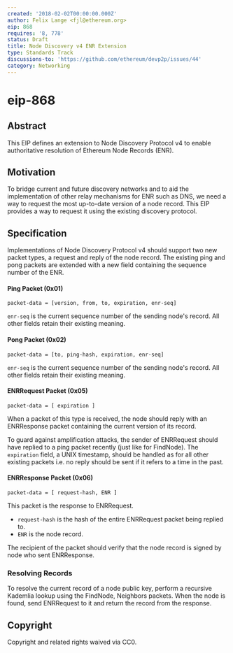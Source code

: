 ```yaml
---
created: '2018-02-02T00:00:00.000Z'
author: Felix Lange <fjl@ethereum.org>
eip: 868
requires: '8, 778'
status: Draft
title: Node Discovery v4 ENR Extension
type: Standards Track
discussions-to: 'https://github.com/ethereum/devp2p/issues/44'
category: Networking
---
```


# eip-868

## Abstract

This EIP defines an extension to Node Discovery Protocol v4 to enable authoritative resolution of Ethereum Node Records \(ENR\).

## Motivation

To bridge current and future discovery networks and to aid the implementation of other relay mechanisms for ENR such as DNS, we need a way to request the most up-to-date version of a node record. This EIP provides a way to request it using the existing discovery protocol.

## Specification

Implementations of Node Discovery Protocol v4 should support two new packet types, a request and reply of the node record. The existing ping and pong packets are extended with a new field containing the sequence number of the ENR.

#### Ping Packet \(0x01\)

```text
packet-data = [version, from, to, expiration, enr-seq]
```

`enr-seq` is the current sequence number of the sending node's record. All other fields retain their existing meaning.

#### Pong Packet \(0x02\)

```text
packet-data = [to, ping-hash, expiration, enr-seq]
```

`enr-seq` is the current sequence number of the sending node's record. All other fields retain their existing meaning.

#### ENRRequest Packet \(0x05\)

```text
packet-data = [ expiration ]
```

When a packet of this type is received, the node should reply with an ENRResponse packet containing the current version of its record.

To guard against amplification attacks, the sender of ENRRequest should have replied to a ping packet recently \(just like for FindNode\). The `expiration` field, a UNIX timestamp, should be handled as for all other existing packets i.e. no reply should be sent if it refers to a time in the past.

#### ENRResponse Packet \(0x06\)

```text
packet-data = [ request-hash, ENR ]
```

This packet is the response to ENRRequest.

* `request-hash` is the hash of the entire ENRRequest packet being replied to.
* `ENR` is the node record.

The recipient of the packet should verify that the node record is signed by node who sent ENRResponse.

### Resolving Records

To resolve the current record of a node public key, perform a recursive Kademlia lookup using the FindNode, Neighbors packets. When the node is found, send ENRRequest to it and return the record from the response.

## Copyright

Copyright and related rights waived via CC0.


